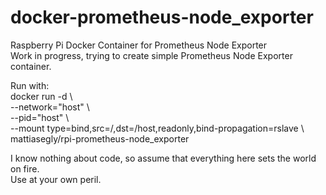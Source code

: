 # docker-prometheus-node_exporter
Raspberry Pi Docker Container for Prometheus Node Exporter<BR>
Work in progress, trying to create simple Prometheus Node Exporter container.

Run with:<BR>
docker run -d \\\
--network="host" \\\
--pid="host" \\\
--mount type=bind,src=/,dst=/host,readonly,bind-propagation=rslave \\\
mattiasegly/rpi-prometheus-node_exporter

I know nothing about code, so assume that everything here sets the world on fire.<BR>
Use at your own peril.
